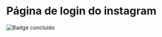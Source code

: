 #  Página de login do instagram

![Badge concluído](https://img.shields.io/badge/Status-Conclu%C3%ADdo-green)



